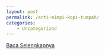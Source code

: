 ```yaml
---
layout: post
permalink: /arti-mimpi-kopi-tumpah/
categories:
    - Uncategorized
---
```


[Baca Selengkapnya](/08)